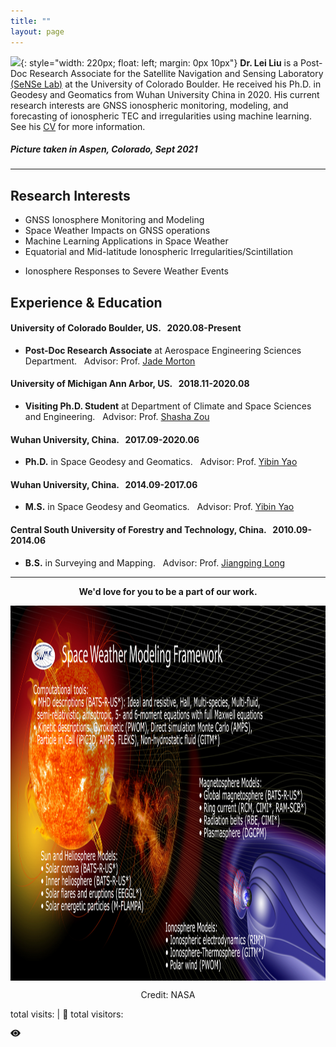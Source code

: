```yaml
---
title: ""
layout: page
---
```


<script async src="//busuanzi.ibruce.info/busuanzi/2.3/busuanzi.pure.mini.js">
</script>

![](/images/leiliu.png){: style="width: 220px; float: left; margin: 0px  10px"} 
**Dr. Lei Liu**
is a Post-Doc Research Associate for the Satellite Navigation and Sensing Laboratory [(SeNSe Lab)](http://gnssrange.com/) at the University of Colorado Boulder. He received his Ph.D. in Geodesy and Geomatics from Wuhan University China in 2020. His current research interests are GNSS ionospheric monitoring, modeling, and forecasting of ionospheric TEC and irregularities using machine learning. See his [CV](https://drive.google.com/file/d/1fmaxUvoSh9hu_4B8x-8H5Laq4L_ZIlft/view?usp=sharing) for more information.

##### Picture taken in Aspen, Colorado, Sept 2021

---

## Research Interests
- GNSS Ionosphere Monitoring and Modeling
- Space Weather Impacts on GNSS operations
- Machine Learning Applications in Space Weather
- Equatorial and Mid-latitude Ionospheric Irregularities/Scintillation
<!-- - Estimation of Topside Ionosphere TEC and DCB Using LEO Satellites Observation -->
- Ionosphere Responses to Severe Weather Events

## Experience & Education
#### University of Colorado Boulder, US. &nbsp; 2020.08-Present
- **Post-Doc Research Associate** at Aerospace Engineering Sciences Department. &nbsp; Advisor: Prof. [Jade Morton](https://www.colorado.edu/aerospace/jade-morton)

#### University of Michigan Ann Arbor, US. &nbsp; 2018.11-2020.08
- **Visiting Ph.D. Student** at Department of Climate and Space Sciences and Engineering. &nbsp; Advisor: Prof. [Shasha Zou](https://zou.engin.umich.edu/)

#### Wuhan University, China. &nbsp; 2017.09-2020.06
- **Ph.D.** in Space Geodesy and Geomatics. &nbsp; Advisor:  Prof. [Yibin Yao](http://ybyao.users.sgg.whu.edu.cn/)

#### Wuhan University, China. &nbsp; 2014.09-2017.06
- **M.S.** in Space Geodesy and Geomatics. &nbsp; Advisor:  Prof. [Yibin Yao](http://ybyao.users.sgg.whu.edu.cn/)

#### Central South University of Forestry and Technology, China. &nbsp; 2010.09-2014.06
- **B.S.** in Surveying and Mapping. &nbsp; Advisor:  Prof. [Jiangping Long](https://tmxy.csuft.edu.cn/szdw/fjslm/201804/t20180402_74362.html)

---

  <p align="center"><strong>We'd love for you to be a part of our work.</strong></p>
<!--   <p align="center"><strong><a href="participate">Participate in a study</a></strong>  
      |  <strong><a href="people#join-our-team">Join our lab</a></strong></p> -->

  <p align="center">
      <img src= "images/space-weather.png" width="1200" height="600" align="middle"/>
  </p>
  
  <p align="center">
  Credit: NASA
</p>

<span id="busuanzi_container_site_pv"><i class="bi bi-eye-fill"></i> total visits: <span id="busuanzi_value_site_pv"></span> | 
<span id="busuanzi_container_site_uv">:raising_hand: total visitors: <span id="busuanzi_value_site_uv"></span>

<!-- <span id="busuanzi_container_site_pv""><i class="fa fa-spinner"></i>total visits<span id="busuanzi_value_site_pv"></span>次 | 
<span id="busuanzi_container_site_uv""><i class="fa fa-user-md"></i>total visitors<span id="busuanzi_value_site_uv"></span>人 -->
 
<!--  https://icons.getbootstrap.com/ -->
  
<!-- <i class="bi bi-alarm"></i>

<svg xmlns="http://www.w3.org/2000/svg" width="16" height="16" fill="currentColor" class="bi bi-alarm-fill" viewBox="0 0 16 16">
  <path d="M6 .5a.5.5 0 0 1 .5-.5h3a.5.5 0 0 1 0 1H9v1.07a7.001 7.001 0 0 1 3.274 12.474l.601.602a.5.5 0 0 1-.707.708l-.746-.746A6.97 6.97 0 0 1 8 16a6.97 6.97 0 0 1-3.422-.892l-.746.746a.5.5 0 0 1-.707-.708l.602-.602A7.001 7.001 0 0 1 7 2.07V1h-.5A.5.5 0 0 1 6 .5zm2.5 5a.5.5 0 0 0-1 0v3.362l-1.429 2.38a.5.5 0 1 0 .858.515l1.5-2.5A.5.5 0 0 0 8.5 9V5.5zM.86 5.387A2.5 2.5 0 1 1 4.387 1.86 8.035 8.035 0 0 0 .86 5.387zM11.613 1.86a2.5 2.5 0 1 1 3.527 3.527 8.035 8.035 0 0 0-3.527-3.527z"/>
</svg> -->
  
<!-- <i class="bi bi-eye"></i>
  
<svg xmlns="http://www.w3.org/2000/svg" width="16" height="16" fill="currentColor" class="bi bi-eye" viewBox="0 0 16 16">
  <path d="M16 8s-3-5.5-8-5.5S0 8 0 8s3 5.5 8 5.5S16 8 16 8zM1.173 8a13.133 13.133 0 0 1 1.66-2.043C4.12 4.668 5.88 3.5 8 3.5c2.12 0 3.879 1.168 5.168 2.457A13.133 13.133 0 0 1 14.828 8c-.058.087-.122.183-.195.288-.335.48-.83 1.12-1.465 1.755C11.879 11.332 10.119 12.5 8 12.5c-2.12 0-3.879-1.168-5.168-2.457A13.134 13.134 0 0 1 1.172 8z"/>
  <path d="M8 5.5a2.5 2.5 0 1 0 0 5 2.5 2.5 0 0 0 0-5zM4.5 8a3.5 3.5 0 1 1 7 0 3.5 3.5 0 0 1-7 0z"/>
</svg> -->

<!-- <i class="bi bi-eye-fill"></i> -->
  
<svg xmlns="http://www.w3.org/2000/svg" width="16" height="16" fill="currentColor" class="bi bi-eye-fill" viewBox="0 0 16 16">
  <path d="M10.5 8a2.5 2.5 0 1 1-5 0 2.5 2.5 0 0 1 5 0z"/>
  <path d="M0 8s3-5.5 8-5.5S16 8 16 8s-3 5.5-8 5.5S0 8 0 8zm8 3.5a3.5 3.5 0 1 0 0-7 3.5 3.5 0 0 0 0 7z"/>
</svg>
 
  
  
  


